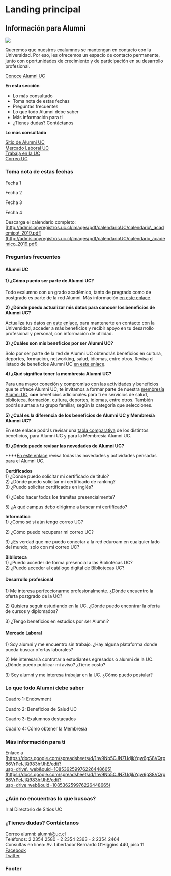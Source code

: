 # Landing principal

## Información para Alumni

![](../.gitbook/assets/cabecera-info_para_alumni.JPG)

Queremos que nuestros exalumnos se mantengan en contacto con la Universidad. Por eso, les ofrecemos un espacio de contacto permanente, junto con oportunidades de crecimiento y de participación en su desarrollo profesional.

[Conoce Alumni UC](http://alumni.uc.cl)

**En esta sección**

* Lo más consultado
* Toma nota de estas fechas
* Preguntas frecuentes
* Lo que todo Alumni debe saber
* Más información para ti
* ¿Tienes dudas? Contáctanos

**Lo más consultado**

[Sitio de Alumni UC](http://alumni.uc.cl)  
[Mercado Laboral UC](http://www.mercadolaboraluc.cl/)  
[Trabaja en la UC](https://uccatolica.trabajando.cl/)  
[Correo UC](http://correo.uc.cl)

### **Toma nota de estas fechas**

Fecha 1

Fecha 2

Fecha 3

Fecha 4

Descarga el calendario completo: [http://admisionyregistros.uc.cl/images/pdf/calendarioUC/calendario\_academico\_2019.pdf](http://admisionyregistros.uc.cl/images/pdf/calendarioUC/calendario_academico_2019.pdf)



### **Preguntas frecuentes**

#### Alumni UC

#### 1\) ¿Cómo puedo ser parte de Alumni UC?

Todo exalumno con un grado académico, tanto de pregrado como de postgrado es parte de la red Alumni. Más información [en este enlace](http://alumni.uc.cl/ya-soy-alumni-uc/).

**2\) ¿Dónde puedo actualizar mis datos para conocer los beneficios de Alumni UC?**

Actualiza tus datos [en este enlace](http://alumni.uc.cl/actualiza-tus-datos/), para mantenerte en contacto con la Universidad, acceder a más beneficios y recibir apoyo en tu desarrollo profesional y personal, con información de utilidad.

**3\) ¿Cuáles son mis beneficios por ser Alumni UC?**

Solo por ser parte de la red de Alumni UC obtendrás beneficios en cultura, deportes, formación, networking, salud, idiomas, entre otros. Revisa el listado de beneficios Alumni UC [en este enlace](http://alumni.uc.cl/beneficios/).

**4\) ¿Qué significa tener la membresía Alumni UC?**

Para una mayor conexión y compromiso con las actividades y beneficios que te ofrece Alumni UC, te invitamos a formar parte de nuestra [membresía Alumni UC](http://alumni.uc.cl/membresia-alumni-uc/), **con** beneficios adicionales para ti en servicios de salud, biblioteca, formación, cultura, deportes, idiomas, entre otros. También podrás sumas a tu grupo familiar, según la categoría que selecciones.

**5\) ¿Cuál es la diferencia de los beneficios de Alumni UC y Membresía Alumni UC?**

En este enlace podrás revisar una [tabla comparativa](http://alumni.uc.cl/tabla-comparativa/) de los distintos beneficios, para Alumni UC y para la Membresía Alumni UC. 

**6\) ¿Dónde puedo revisar las novedades de Alumni UC?**

\*\*\*\*[En este enlace](http://alumni.uc.cl/eventos/) revisa todas las novedades y actividades pensadas para el Alumni UC. 

**Certificados**   
1\) ¿Dónde puedo solicitar mi certificado de título?   
2\) ¿Dónde puedo solicitar mi certificado de ranking?  
3\) ¿Puedo solicitar certificados en inglés?

4\) ¿Debo hacer todos los trámites presencialmente?

5\) ¿A qué campus debo dirigirme a buscar mi certificado?



**Informática**  
1\) ¿Cómo sé si aún tengo correo UC?

  
2\) ¿Cómo puedo recuperar mi correo UC?

3\) ¿Es verdad que me puedo conectar a la red eduroam en cualquier lado del mundo, solo con mi correo UC?

**Biblioteca**  
1\) ¿Puedo acceder de forma presencial a las Bibliotecas UC?  
2\) ¿Puedo acceder al catálogo digital de Bibliotecas UC?

#### Desarrollo profesional

1\) Me interesa perfeccionarme profesionalmente. ¿Dónde encuentro la oferta postgrado de la UC?

2\) Quisiera seguir estudiando en la UC. ¿Dónde puedo encontrar la oferta de cursos y diplomados?

3\) ¿Tengo beneficios en estudios por ser Alumni?



#### Mercado Laboral

1\) Soy alumni y me encuentro sin trabajo. ¿Hay alguna plataforma donde pueda buscar ofertas laborales?

2\) Me interesaría contratar a estudiantes egresados o alumni de la UC. ¿Dónde puedo publicar mi aviso? ¿Tiene costo?

3\) Soy alumni y me interesa trabajar en la UC. ¿Cómo puedo postular?





### Lo que todo Alumni debe saber

Cuadro 1: Endowment

Cuadro 2: Beneficios de Salud UC

Cuadro 3: Exalumnos destacados

Cuadro 4: Cómo obtener la Membresía



### Más información para ti

Enlace a [https://docs.google.com/spreadsheets/d/1hv9Nb5CJNZUdjkYgw6gS8VQrp86VrPeIJjQ983hfJhE/edit?usp=drive\_web&ouid=108536259976226448665](https://docs.google.com/spreadsheets/d/1hv9Nb5CJNZUdjkYgw6gS8VQrp86VrPeIJjQ983hfJhE/edit?usp=drive_web&ouid=108536259976226448665)

### ¿Aún no encuentras lo que buscas?

Ir al Directorio de Sitios UC

### ¿Tienes dudas? Contáctanos

  
Correo alumni: alumni@uc.cl   
Teléfonos: 2 2354 2580 - 2 2354 2363 - 2 2354 2464   
Consultas en línea: Av. Libertador Bernardo O’Higgins 440, piso 11   
[Facebook](http://facebook.com/alumniUC%20)  
[Twitter](http://twitter.com/exalumnos_UC)

### Footer







